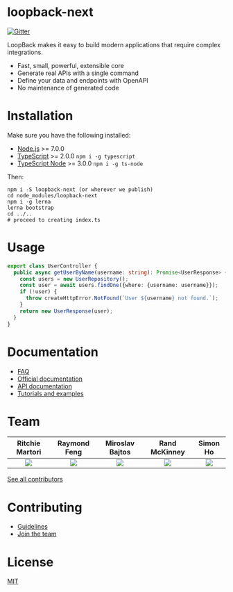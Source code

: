 # loopback-next

[![Gitter](https://img.shields.io/gitter/room/nwjs/nw.js.svg)](https://gitter.im/strongloop/loopback)

LoopBack makes it easy to build modern applications that require complex integrations.

- Fast, small, powerful, extensible core
- Generate real APIs with a single command
- Define your data and endpoints with OpenAPI
- No maintenance of generated code

# Installation

Make sure you have the following installed:

- [Node.js](https://nodejs.org) >= 7.0.0
- [TypeScript](https://www.typescriptlang.org/) >= 2.0.0 `npm i -g typescript`
- [TypeScript Node](https://github.com/TypeStrong/ts-node) >= 3.0.0 `npm i -g ts-node`

Then:

```shell
npm i -S loopback-next (or wherever we publish)
cd node_modules/loopback-next
npm i -g lerna
lerna bootstrap
cd ../..
# proceed to creating index.ts
```

# Usage

```ts
export class UserController {
  public async getUserByName(username: string): Promise<UserResponse> {
    const users = new UserRepository();
    const user = await users.findOne({where: {username: username}});
    if (!user) {
      throw createHttpError.NotFound(`User ${username} not found.`);
    }
    return new UserResponse(user);
  }
}
```

# Documentation

- [FAQ](https://github.com/strongloop/loopback-next/wiki/FAQ)
- [Official documentation](https://github.com/strongloop/loopback-next/wiki/Official-documentation)
- [API documentation](https://github.com/strongloop/loopback-next/wiki/API-documentation)
- [Tutorials and examples](https://github.com/strongloop/loopback-next/wiki/Tutorials-and-examples)

# Team

Ritchie Martori|Raymond Feng|Miroslav Bajtos|Rand McKinney|Simon Ho
:-:|:-:|:-:|:-:|:-:
<a href="http://github.com/ritch"><img src="https://avatars2.githubusercontent.com/u/462228?v=3&s=60">|<a href="http://github.com/raymondfeng"><img src="https://avatars0.githubusercontent.com/u/540892?v=3&s=60"></a>|<a href="http://github.com/bajtos"><img src="https://avatars2.githubusercontent.com/u/1140553?v=3&s=60"></a>|<a href="http://github.com/crandmck"><img src="https://avatars2.githubusercontent.com/u/2925364?v=3&s=60">|<a href="http://github.com/superkhau"><img src="https://avatars1.githubusercontent.com/u/1617364?v=3&s=60"></a>

[See all contributors](https://github.com/strongloop/loopback-next/graphs/contributors)

# Contributing

- [Guidelines](https://github.com/strongloop/loopback-next/wiki/Contribution-guidelines)
- [Join the team](https://github.com/strongloop/loopback-next/wiki/Join-the-team)

# License

[MIT](https://github.com/strongloop/loopback-next/blob/master/LICENSE)

